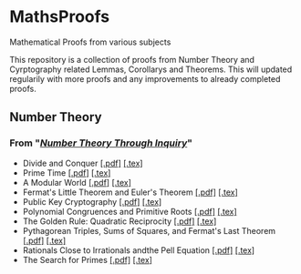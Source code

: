 # MathsProofs

Mathematical Proofs from various subjects

This repository is a collection of proofs from Number Theory and Cyrptography related Lemmas, Corollarys and Theorems. This will updated regularily with more proofs and any improvements to already completed proofs.

## Number Theory

### From "[_Number Theory Through Inquiry_](https://bookstore.ams.org/text-9)"

- Divide and Conquer [[.pdf]](https://github.com/elninokr/MathsProofs/blob/master/divide%26conquer_proofs/divide%26conquer_proofs.pdf) [[.tex]](https://github.com/elninokr/MathsProofs/blob/master/divide%26conquer_proofs/divide%26conquer_proofs.tex)
- Prime Time [[.pdf]](https://github.com/elninokr/MathsProofs/blob/master/primes_proofs/prime_proofs.pdf) [[.tex]](https://github.com/elninokr/MathsProofs/blob/master/primes_proofs/prime_proofs.tex)
- A Modular World [[.pdf]](https://github.com/elninokr/MathsProofs/blob/master/modular_proofs/modular_proofs.pdf) [[.tex]](https://github.com/elninokr/MathsProofs/blob/master/modular_proofs/modular_proofs.tex)
- Fermat's Little Theorem and Euler's Theorem [[.pdf]](https://github.com/elninokr/MathsProofs/blob/master/fermat%26euler_proofs/fermat%26euler_proofs.pdf) [[.tex]](https://github.com/elninokr/MathsProofs/blob/master/fermat%26euler_proofs/fermat%26euler_proofs.tex)
- Public Key Cryptography [[.pdf]](https://github.com/elninokr/MathsProofs/blob/master/crypto_proofs/crypto_proofs.pdf) [[.tex]](https://github.com/elninokr/MathsProofs/blob/master/crypto_proofs/crypto_proofs.tex)
- Polynomial Congruences and Primitive Roots [[.pdf]](https://github.com/elninokr/MathsProofs/blob/master/primitive_roots_proofs/primitive_roots_proofs.pdf) [[.tex]](https://github.com/elninokr/MathsProofs/blob/master/primitive_roots_proofs/primitive_roots_proofs.tex)
- The Golden Rule: Quadratic Reciprocity [[.pdf]](https://github.com/elninokr/MathsProofs/blob/master/quadratic_reciprocity_proofs/quadratic_reciprocity_proofs.pdf) [[.tex]](https://github.com/elninokr/MathsProofs/blob/master/quadratic_reciprocity_proofs/quadratic_reciprocity_proofs.tex)
- Pythagorean Triples, Sums of Squares, and Fermat's Last Theorem [[.pdf]](https://github.com/elninokr/MathsProofs/blob/master/pythagoreantriples_sumofsquares_FLT_proofs/pythagoreantriples_sumofsquares_FLT_proofs.pdf) [[.tex]](https://github.com/elninokr/MathsProofs/blob/master/pythagoreantriples_sumofsquares_FLT_proofs/pythagoreantriples_sumofsquares_FLT_proofs.tex)
- Rationals Close to Irrationals andthe Pell Equation [[.pdf]](https://github.com/elninokr/MathsProofs/blob/master/rational_close_2_irrationals%26pell_equation_proofs/rational_close_2_irrationals%26pell_equation_proofs.pdf) [[.tex]](https://github.com/elninokr/MathsProofs/blob/master/rational_close_2_irrationals%26pell_equation_proofs/rational_close_2_irrationals%26pell_equation_proofs.tex)
- The Search for Primes [[.pdf]](https://github.com/elninokr/MathsProofs/blob/master/search4primes_proofs/search4primes__proofs.pdf) [[.tex]](https://github.com/elninokr/MathsProofs/blob/master/search4primes_proofs/search4primes__proofs.tex)
